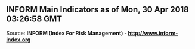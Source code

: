 ## INFORM Main Indicators as of Mon, 30 Apr 2018 03:26:58 GMT

Source: **INFORM (Index For Risk Management) - http://www.inform-index.org**